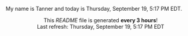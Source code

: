 My name is Tanner and today is Thursday, September 19, 5:17 PM EDT.

<p align="center">This <i>README</i> file is generated <b>every 3 hours</b>!</br>Last refresh: Thursday, September 19, 5:17 PM EDT<br /></p>
